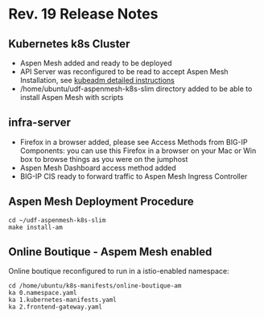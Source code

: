 # Rev. 19 Release Notes

## Kubernetes k8s Cluster

- Aspen Mesh added and ready to be deployed
- API Server was reconfigured to be read to accept Aspen Mesh Installation, see [kubeadm detailed instructions](https://my.aspenmesh.io/client/docs/1.6/operations/configuring-third-party-token-projection/#kubeadm)
- /home/ubuntu/udf-aspenmesh-k8s-slim directory added to be able to install Aspen Mesh with scripts

## infra-server 

- Firefox in a browser added, please see Access Methods from BIG-IP Components: you can use this Firefox in a browser on your Mac or Win box to browse things as you were on the jumphost
- Aspen Mesh Dashboard access method added
- BIG-IP CIS ready to forward traffic to Aspen Mesh Ingress Controller

## Aspen Mesh Deployment Procedure

```
cd ~/udf-aspenmesh-k8s-slim
make install-am
```

## Online Boutique - Aspem Mesh enabled

Online boutique reconfigured to run in a istio-enabled namespace:

    cd /home/ubuntu/k8s-manifests/online-boutique-am 
    ka 0.namespace.yaml
    ka 1.kubernetes-manifests.yaml
    ka 2.frontend-gateway.yaml